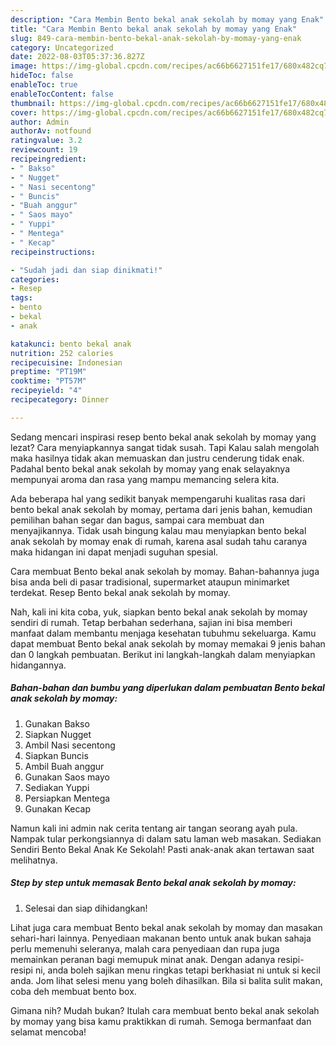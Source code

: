 ```yaml
---
description: "Cara Membin Bento bekal anak sekolah by momay yang Enak"
title: "Cara Membin Bento bekal anak sekolah by momay yang Enak"
slug: 849-cara-membin-bento-bekal-anak-sekolah-by-momay-yang-enak
category: Uncategorized
date: 2022-08-03T05:37:36.827Z
image: https://img-global.cpcdn.com/recipes/ac66b6627151fe17/680x482cq70/bento-bekal-anak-sekolah-by-momay-foto-resep-utama.jpg
hideToc: false
enableToc: true
enableTocContent: false
thumbnail: https://img-global.cpcdn.com/recipes/ac66b6627151fe17/680x482cq70/bento-bekal-anak-sekolah-by-momay-foto-resep-utama.jpg
cover: https://img-global.cpcdn.com/recipes/ac66b6627151fe17/680x482cq70/bento-bekal-anak-sekolah-by-momay-foto-resep-utama.jpg
author: Admin
authorAv: notfound
ratingvalue: 3.2
reviewcount: 19
recipeingredient:
- " Bakso"
- " Nugget"
- " Nasi secentong"
- " Buncis"
- "Buah anggur"
- " Saos mayo"
- " Yuppi"
- " Mentega"
- " Kecap"
recipeinstructions:

- "Sudah jadi dan siap dinikmati!"
categories:
- Resep
tags:
- bento
- bekal
- anak

katakunci: bento bekal anak 
nutrition: 252 calories
recipecuisine: Indonesian
preptime: "PT19M"
cooktime: "PT57M"
recipeyield: "4"
recipecategory: Dinner

---
```



Sedang mencari inspirasi resep bento bekal anak sekolah by momay yang lezat? Cara menyiapkannya sangat tidak susah. Tapi Kalau salah mengolah maka hasilnya tidak akan memuaskan dan justru cenderung tidak enak. Padahal bento bekal anak sekolah by momay yang enak selayaknya mempunyai aroma dan rasa yang mampu memancing selera kita.


Ada beberapa hal yang sedikit banyak mempengaruhi kualitas rasa dari bento bekal anak sekolah by momay, pertama dari jenis bahan, kemudian pemilihan bahan segar dan bagus, sampai cara membuat dan menyajikannya. Tidak usah bingung kalau mau menyiapkan bento bekal anak sekolah by momay enak di rumah, karena asal sudah tahu caranya maka hidangan ini dapat menjadi suguhan spesial.

Cara membuat Bento bekal anak sekolah by momay. Bahan-bahannya juga bisa anda beli di pasar tradisional, supermarket ataupun minimarket terdekat. Resep Bento bekal anak sekolah by momay.


Nah, kali ini kita coba, yuk, siapkan bento bekal anak sekolah by momay sendiri di rumah. Tetap berbahan sederhana, sajian ini bisa memberi manfaat dalam membantu menjaga kesehatan tubuhmu sekeluarga. Kamu dapat membuat Bento bekal anak sekolah by momay memakai 9 jenis bahan dan 0 langkah pembuatan. Berikut ini langkah-langkah dalam menyiapkan hidangannya.

<!--inarticleads1-->

##### Bahan-bahan dan bumbu yang diperlukan dalam pembuatan Bento bekal anak sekolah by momay:

1. Gunakan  Bakso
1. Siapkan  Nugget
1. Ambil  Nasi secentong
1. Siapkan  Buncis
1. Ambil Buah anggur
1. Gunakan  Saos mayo
1. Sediakan  Yuppi
1. Persiapkan  Mentega
1. Gunakan  Kecap


Namun kali ini admin nak cerita tentang air tangan seorang ayah pula. Nampak tular perkongsiannya di dalam satu laman web masakan. Sediakan Sendiri Bento Bekal Anak Ke Sekolah! Pasti anak-anak akan tertawan saat melihatnya. 

<!--inarticleads2-->

##### Step by step untuk memasak Bento bekal anak sekolah by momay:


1. Selesai dan siap dihidangkan!

Lihat juga cara membuat Bento bekal anak sekolah by momay dan masakan sehari-hari lainnya. Penyediaan makanan bento untuk anak bukan sahaja perlu memenuhi seleranya, malah cara penyediaan dan rupa juga memainkan peranan bagi memupuk minat anak. Dengan adanya resipi-resipi ni, anda boleh sajikan menu ringkas tetapi berkhasiat ni untuk si kecil anda. Jom lihat selesi menu yang boleh dihasilkan. Bila si balita sulit makan, coba deh membuat bento box. 

Gimana nih? Mudah bukan? Itulah cara membuat bento bekal anak sekolah by momay yang bisa kamu praktikkan di rumah. Semoga bermanfaat dan selamat mencoba!
